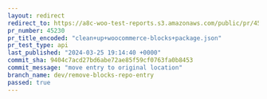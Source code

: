 ```yaml
---
layout: redirect
redirect_to: https://a8c-woo-test-reports.s3.amazonaws.com/public/pr/45230/api/index.html
pr_number: 45230
pr_title_encoded: "clean+up+woocommerce-blocks+package.json"
pr_test_type: api
last_published: "2024-03-25 19:14:40 +0000"
commit_sha: 9404c7acd27bd6abe72ae85f59cf0763fa0b8453
commit_message: "move entry to original location"
branch_name: dev/remove-blocks-repo-entry
passed: true
---
```

